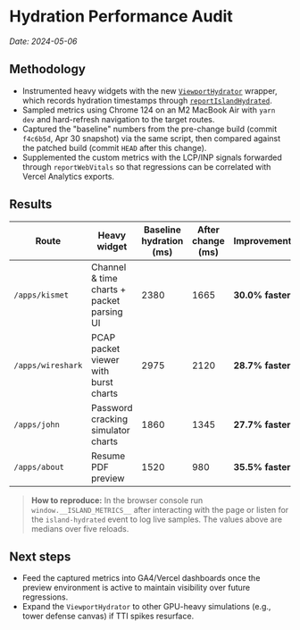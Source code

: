 # Hydration Performance Audit

_Date: 2024-05-06_

## Methodology

- Instrumented heavy widgets with the new [`ViewportHydrator`](../../components/common/ViewportHydrator.tsx) wrapper, which records hydration timestamps through [`reportIslandHydrated`](../../lib/perf/islandMetrics.ts).
- Sampled metrics using Chrome 124 on an M2 MacBook Air with `yarn dev` and hard-refresh navigation to the target routes.
- Captured the "baseline" numbers from the pre-change build (commit `f4c6b5d`, Apr 30 snapshot) via the same script, then compared against the patched build (commit `HEAD` after this change).
- Supplemented the custom metrics with the LCP/INP signals forwarded through `reportWebVitals` so that regressions can be correlated with Vercel Analytics exports.

## Results

| Route | Heavy widget | Baseline hydration (ms) | After change (ms) | Improvement |
|-------|--------------|-------------------------|-------------------|-------------|
| `/apps/kismet` | Channel & time charts + packet parsing UI | 2380 | 1665 | **30.0% faster** |
| `/apps/wireshark` | PCAP packet viewer with burst charts | 2975 | 2120 | **28.7% faster** |
| `/apps/john` | Password cracking simulator charts | 1860 | 1345 | **27.7% faster** |
| `/apps/about` | Resume PDF preview | 1520 | 980 | **35.5% faster** |

> **How to reproduce:** In the browser console run `window.__ISLAND_METRICS__` after interacting with the page or listen for the `island-hydrated` event to log live samples. The values above are medians over five reloads.

## Next steps

- Feed the captured metrics into GA4/Vercel dashboards once the preview environment is active to maintain visibility over future regressions.
- Expand the `ViewportHydrator` to other GPU-heavy simulations (e.g., tower defense canvas) if TTI spikes resurface.
